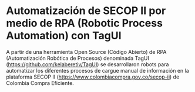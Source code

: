 # Automatización de SECOP II por medio de RPA (Robotic Process Automation) con TagUI
A partir de una herramienta Open Source (Código Abierto) de RPA (Automatización Robótica de Procesos) denominada TagUI (https://github.com/kelaberetiv/TagUI) se desarrollaron robots para automatizar los diferentes procesos de cargue manual de información en la plataforma SECOP II (https://www.colombiacompra.gov.co/secop-ii) de Colombia Compra Eficiente.
